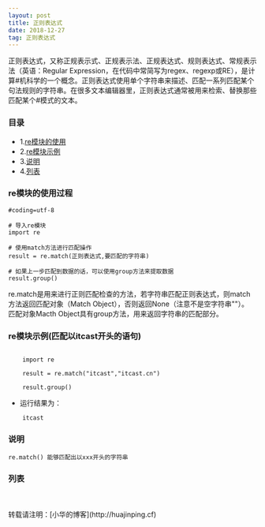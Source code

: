 ```yaml
---
layout: post
title: 正则表达式
date: 2018-12-27
tag: 正则表达式
---
```

正则表达式，又称正规表示式、正规表示法、正规表达式、规则表达式、常规表示法（英语：Regular Expression，在代码中常简写为regex、regexp或RE），是计算#机科学的一个概念。正则表达式使用单个字符串来描述、匹配一系列匹配某个句法规则的字符串。在很多文本编辑器里，正则表达式通常被用来检索、替换那些匹配某个#模式的文本。

### 目录
* 1.[re模块的使用](#re)
* 2.[re模块示例](#a)
* 3.[说明](#t)
* 4.[列表](#l)	
### <a name="#re" ></a>re模块的使用过程
    #coding=utf-8

    # 导入re模块
    import re

    # 使用match方法进行匹配操作
    result = re.match(正则表达式,要匹配的字符串)

    # 如果上一步匹配到数据的话，可以使用group方法来提取数据
    result.group()
re.match是用来进行正则匹配检查的方法，若字符串匹配正则表达式，则match方法返回匹配对象（Match Object），否则返回None（注意不是空字符串""）。
匹配对象Macth Object具有group方法，用来返回字符串的匹配部分。
### <a name="#a" ></a>re模块示例(匹配以itcast开头的语句)
```	#coding=utf-8

    import re

    result = re.match("itcast","itcast.cn")

    result.group()
```
* 运行结果为：
```
	itcast
```
### <a name="#t" ></a>说明
```
re.match() 能够匹配出以xxx开头的字符串
```
### <a name="#l" ></a>列表


<br>

<br>
转载请注明：[小华的博客](http://huajinping.cf) 


